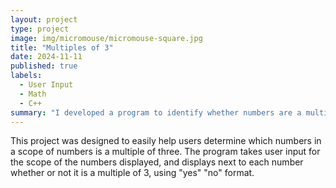 ```yaml
---
layout: project
type: project
image: img/micromouse/micromouse-square.jpg
title: "Multiples of 3"
date: 2024-11-11
published: true
labels:
  - User Input
  - Math
  - C++
summary: "I developed a program to identify whether numbers are a multiple of 3, using user input to determine the scope"
---
```


This project was designed to easily help users determine which numbers in a scope of numbers is a multiple of three. The program takes user input for the scope of the numbers displayed, and displays next to each number whether or not it is a multiple of 3, using "yes" "no" format. 

```
